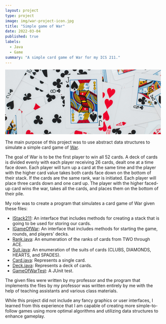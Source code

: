 ```yaml
---
layout: project
type: project
image: img/war-project-icon.jpg
title: "Simple game of War"
date: 2022-03-04
published: true
labels:
  - Java
  - Game
summary: "A simple card game of War for my ICS 211."
---
```


<img class="img-fluid" src="../img/war-header.jpg">

The main purpose of this project was to use abstract data structures to simulate a simple card game of <a href="https://bicyclecards.com/how-to-play/war/">War</a>.

The goal of War is to be the first player to win all 52 cards. A deck of cards is divided evenly with each player receiving 26 cards, dealt one at a time face down. Each player will turn up a card at the same time and the player with the higher card value takes both cards face down on the bottom of their stack. If the cards are the same rank, war is initiated. Each player will place three cards down and one card up. The player with the higher faced-up card wins the war, takes all the cards, and places them on the bottom of their pile.

My role was to create a program that simulates a card game of War given these files:
- <a href="http://courses.ics.hawaii.edu/ics211s22/morea/090.stacks/IStack211.java">IStack211<E></a>: An interface that includes methods for creating a stack that is going to be used for storing our cards.
- <a href="http://courses.ics.hawaii.edu/ics211s22/morea/090.stacks/IGameOfWar.java">IGameOfWar</a>: An interface that includes methods for starting the game, rounds, and players' decks.
- <a href="http://courses.ics.hawaii.edu/ics211s22/morea/090.stacks/Rank.java">Rank.java</a>: An enumeration of the ranks of cards from TWO through ACE.
- <a href="http://courses.ics.hawaii.edu/ics211s22/morea/090.stacks/Suit.java">Suit.java</a>: An enumeration of the suits of cards (CLUBS, DIAMONDS, HEARTS, and SPADES).
- <a href="http://courses.ics.hawaii.edu/ics211s22/morea/090.stacks/Card.java">Card.java</a>: Represents a single card.
- <a href="http://courses.ics.hawaii.edu/ics211s22/morea/090.stacks/Deck.java">Deck.java</a>: Represents a deck of cards.
- <a href="http://courses.ics.hawaii.edu/ics211s22/morea/090.stacks/GameOfWarTest.java">GameOfWarTest</a>: A JUnit test.

The given files were written by my professor and the program that implements the files by my professor was written entirely by me with the help of teaching assistants and various class materials.

While this project did not include any fancy graphics or user interfaces, I learned from this experience that I am capable of creating more simple-to-follow games using more optimal algorithms and utilizing data structures to enhance gameplay.
